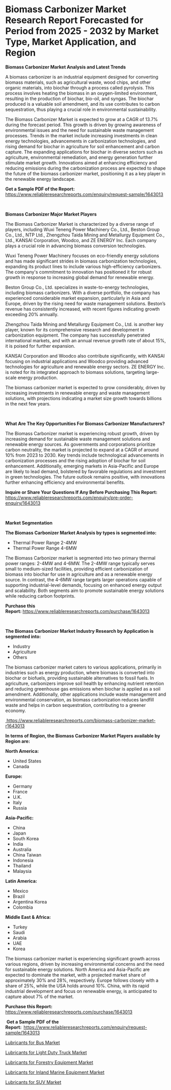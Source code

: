 <p><h1>Biomass Carbonizer Market Research Report Forecasted for Period from 2025 -  2032 by Market Type, Market Application, and Region</h1></p><p><strong>Biomass Carbonizer Market Analysis and Latest Trends</strong></p>
<p><p>A biomass carbonizer is an industrial equipment designed for converting biomass materials, such as agricultural waste, wood chips, and other organic materials, into biochar through a process called pyrolysis. This process involves heating the biomass in an oxygen-limited environment, resulting in the production of biochar, bio-oil, and syngas. The biochar produced is a valuable soil amendment, and its use contributes to carbon sequestration, thus playing a crucial role in environmental sustainability.</p><p>The Biomass Carbonizer Market is expected to grow at a CAGR of 13.7% during the forecast period. This growth is driven by growing awareness of environmental issues and the need for sustainable waste management processes. Trends in the market include increasing investments in clean energy technologies, advancements in carbonization technologies, and rising demand for biochar in agriculture for soil enhancement and carbon capture. The expanding applications for biochar in diverse sectors such as agriculture, environmental remediation, and energy generation further stimulate market growth. Innovations aimed at enhancing efficiency and reducing emissions during the carbonization process are expected to shape the future of the biomass carbonizer market, positioning it as a key player in the renewable energy landscape.</p></p>
<p><strong>Get a Sample PDF of the Report:&nbsp;</strong> <a href="https://www.reliableresearchreports.com/enquiry/request-sample/1643013?utm_campaign=9&utm_medium=2&utm_source=Github&utm_content=ia&utm_term=12012025&utm_id=biomass-carbonizer">https://www.reliableresearchreports.com/enquiry/request-sample/1643013</a></p>
<p>&nbsp;</p>
<p><strong>Biomass Carbonizer Major Market Players</strong></p>
<p><p>The Biomass Carbonizer Market is characterized by a diverse range of players, including Wuxi Teneng Power Machinery Co., Ltd., Beston Group Co., Ltd., NTP Ltd., Zhengzhou Taida Mining and Metallurgy Equipment Co., Ltd., KANSAI Corporation, Woodco, and ZE ENERGY Inc. Each company plays a crucial role in advancing biomass conversion technologies.</p><p>Wuxi Teneng Power Machinery focuses on eco-friendly energy solutions and has made significant strides in biomass carbonization technologies, expanding its product lines to include various high-efficiency carbonizers. The company's commitment to innovation has positioned it for robust growth in response to increasing global demand for renewable energy.</p><p>Beston Group Co., Ltd. specializes in waste-to-energy technologies, including biomass carbonizers. With a diverse portfolio, the company has experienced considerable market expansion, particularly in Asia and Europe, driven by the rising need for waste management solutions. Beston’s revenue has consistently increased, with recent figures indicating growth exceeding 20% annually.</p><p>Zhengzhou Taida Mining and Metallurgy Equipment Co., Ltd. is another key player, known for its comprehensive research and development in carbonization equipment. The company has successfully penetrated international markets, and with an annual revenue growth rate of about 15%, it is poised for further expansion.</p><p>KANSAI Corporation and Woodco also contribute significantly, with KANSAI focusing on industrial applications and Woodco providing advanced technologies for agriculture and renewable energy sectors. ZE ENERGY Inc. is noted for its integrated approach to biomass solutions, targeting large-scale energy production.</p><p>The biomass carbonizer market is expected to grow considerably, driven by increasing investments in renewable energy and waste management solutions, with projections indicating a market size growth towards billions in the next few years.</p></p>
<p>&nbsp;</p>
<p><strong>What Are The Key Opportunities For Biomass Carbonizer Manufacturers?</strong></p>
<p><p>The Biomass Carbonizer market is experiencing robust growth, driven by increasing demand for sustainable waste management solutions and renewable energy sources. As governments and corporations prioritize carbon neutrality, the market is projected to expand at a CAGR of around 10% from 2023 to 2030. Key trends include technological advancements in carbonization processes and the rising adoption of biochar for soil enhancement. Additionally, emerging markets in Asia-Pacific and Europe are likely to lead demand, bolstered by favorable regulations and investment in green technologies. The future outlook remains positive, with innovations further enhancing efficiency and environmental benefits.</p></p>
<p><strong>Inquire or Share Your Questions If Any Before Purchasing This Report:</strong> <a href="https://www.reliableresearchreports.com/enquiry/pre-order-enquiry/1643013?utm_campaign=9&utm_medium=2&utm_source=Github&utm_content=ia&utm_term=12012025&utm_id=biomass-carbonizer">https://www.reliableresearchreports.com/enquiry/pre-order-enquiry/1643013</a></p>
<p>&nbsp;</p>
<p><strong>Market Segmentation</strong></p>
<p><strong>The Biomass Carbonizer Market Analysis by types is segmented into:</strong></p>
<p><ul><li>Thermal Power Range 2-4MW</li><li>Thermal Power Range 4-6MW</li></ul></p>
<p><p>The Biomass Carbonizer market is segmented into two primary thermal power ranges: 2-4MW and 4-6MW. The 2-4MW range typically serves small to medium-sized facilities, providing efficient carbonization of biomass into biochar for use in agriculture and as a renewable energy source. In contrast, the 4-6MW range targets larger operations capable of supporting industrial-level demands, focusing on enhanced energy output and scalability. Both segments aim to promote sustainable energy solutions while reducing carbon footprints.</p></p>
<p><strong>Purchase this Report:&nbsp;</strong><a href="https://www.reliableresearchreports.com/purchase/1643013?utm_campaign=9&utm_medium=2&utm_source=Github&utm_content=ia&utm_term=12012025&utm_id=biomass-carbonizer">https://www.reliableresearchreports.com/purchase/1643013</a></p>
<p>&nbsp;</p>
<p><strong>The Biomass Carbonizer Market Industry Research by Application is segmented into:</strong></p>
<p><ul><li>Industry</li><li>Agriculture</li><li>Others</li></ul></p>
<p><p>The biomass carbonizer market caters to various applications, primarily in industries such as energy production, where biomass is converted into biochar or biofuels, providing sustainable alternatives to fossil fuels. In agriculture, carbonizers improve soil health by enhancing nutrient retention and reducing greenhouse gas emissions when biochar is applied as a soil amendment. Additionally, other applications include waste management and environmental conservation, as biomass carbonization reduces landfill waste and helps in carbon sequestration, contributing to a greener economy.</p></p>
<p><a href="https://www.reliableresearchreports.com/biomass-carbonizer-market-r1643013?utm_campaign=9&utm_medium=2&utm_source=Github&utm_content=ia&utm_term=12012025&utm_id=biomass-carbonizer">&nbsp;https://www.reliableresearchreports.com/biomass-carbonizer-market-r1643013</a></p>
<p><strong>In terms of Region, the Biomass Carbonizer Market Players available by Region are:</strong></p>
<p>
    <p> <strong> North America: </strong>
        <ul>
            <li>United States</li>
            <li>Canada</li>
        </ul>
        </p> 
    <p> <strong> Europe: </strong>
        <ul>
            <li>Germany</li>
            <li>France</li>
            <li>U.K.</li>
            <li>Italy</li>
            <li>Russia</li>
        </ul>
        </p> 
    <p> <strong> Asia-Pacific: </strong>
        <ul>
            <li>China</li>
            <li>Japan</li>
            <li>South Korea</li>
            <li>India</li>
            <li>Australia</li>
            <li>China Taiwan</li>
            <li>Indonesia</li>
            <li>Thailand</li>
            <li>Malaysia</li>
        </ul>
        </p> 
    <p> <strong> Latin America: </strong>
        <ul>
            <li>Mexico</li>
            <li>Brazil</li>
            <li>Argentina Korea</li>
            <li>Colombia</li>
        </ul>
        </p> 
    <p> <strong> Middle East & Africa: </strong>
        <ul>
            <li>Turkey</li>
            <li>Saudi</li>
            <li>Arabia</li>
            <li>UAE</li>
            <li>Korea</li>
        </ul>
    </p>
    </p>
<p><p>The biomass carbonizer market is experiencing significant growth across various regions, driven by increasing environmental concerns and the need for sustainable energy solutions. North America and Asia-Pacific are expected to dominate the market, with a projected market share of approximately 30% and 28%, respectively. Europe follows closely with a share of 25%, while the USA holds around 10%. China, with its rapid industrial development and focus on renewable energy, is anticipated to capture about 7% of the market.</p></p>
<p><strong>Purchase this Report: </strong><a href="https://www.reliableresearchreports.com/purchase/1643013?utm_campaign=9&utm_medium=2&utm_source=Github&utm_content=ia&utm_term=12012025&utm_id=biomass-carbonizer">https://www.reliableresearchreports.com/purchase/1643013</a></p>
<p>&nbsp;<strong>Get a Sample PDF of the Report:&nbsp;&nbsp;</strong><a href="https://www.reliableresearchreports.com/enquiry/request-sample/1643013?utm_campaign=9&utm_medium=2&utm_source=Github&utm_content=ia&utm_term=12012025&utm_id=biomass-carbonizer">https://www.reliableresearchreports.com/enquiry/request-sample/1643013</a></p>
<p><strong></strong></p>
<p><p><a href="https://github.com/comasnickie/Market-Research-Report-List-1/blob/main/lubricants-for-bus-market.md?utm_campaign=9&utm_medium=2&utm_source=Github&utm_content=ia&utm_term=12012025&utm_id=biomass-carbonizer">Lubricants for Bus Market</a></p><p><a href="https://github.com/bornergabrielle89/Market-Research-Report-List-1/blob/main/lubricants-for-light-duty-truck-market.md?utm_campaign=9&utm_medium=2&utm_source=Github&utm_content=ia&utm_term=12012025&utm_id=biomass-carbonizer">Lubricants for Light Duty Truck Market</a></p><p><a href="https://github.com/wileonie19657/Market-Research-Report-List-1/blob/main/lubricants-for-forestry-equipment-market.md?utm_campaign=9&utm_medium=2&utm_source=Github&utm_content=ia&utm_term=12012025&utm_id=biomass-carbonizer">Lubricants for Forestry Equipment Market</a></p><p><a href="https://github.com/mcfred89/Market-Research-Report-List-1/blob/main/lubricants-for-inland-marine-equipment-market.md?utm_campaign=9&utm_medium=2&utm_source=Github&utm_content=ia&utm_term=12012025&utm_id=biomass-carbonizer">Lubricants for Inland Marine Equipment Market</a></p><p><a href="https://github.com/toldenargelia86/Market-Research-Report-List-1/blob/main/lubricants-for-suv-market.md?utm_campaign=9&utm_medium=2&utm_source=Github&utm_content=ia&utm_term=12012025&utm_id=biomass-carbonizer">Lubricants for SUV Market</a></p></p>